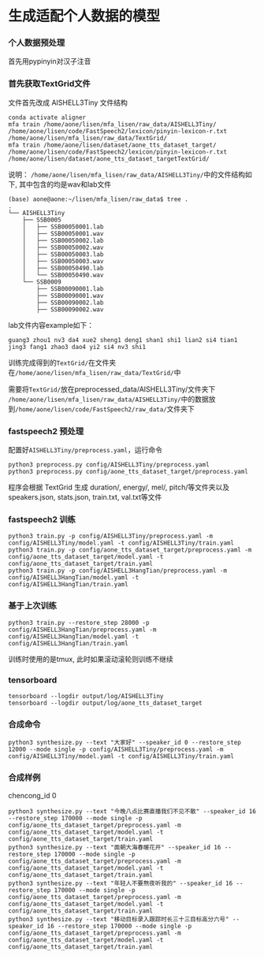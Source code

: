 # 生成适配个人数据的模型

### 个人数据预处理
首先用pypinyin对汉子注音

### 首先获取TextGrid文件
文件首先改成 AISHELL3Tiny 文件结构
```shell
conda activate aligner
mfa train /home/aone/lisen/mfa_lisen/raw_data/AISHELL3Tiny/ /home/aone/lisen/code/FastSpeech2/lexicon/pinyin-lexicon-r.txt  /home/aone/lisen/mfa_lisen/raw_data/TextGrid/
mfa train /home/aone/lisen/dataset/aone_tts_dataset_target/ /home/aone/lisen/code/FastSpeech2/lexicon/pinyin-lexicon-r.txt  /home/aone/lisen/dataset/aone_tts_dataset_targetTextGrid/
```
说明：
`/home/aone/lisen/mfa_lisen/raw_data/AISHELL3Tiny/`中的文件结构如下, 其中包含的均是wav和lab文件
```shell
(base) aone@aone:~/lisen/mfa_lisen/raw_data$ tree .
.
└── AISHELL3Tiny
    ├── SSB0005
    │   ├── SSB00050001.lab
    │   ├── SSB00050001.wav
    │   ├── SSB00050002.lab
    │   ├── SSB00050002.wav
    │   ├── SSB00050003.lab
    │   ├── SSB00050003.wav
    │   ├── SSB00050490.lab
    │   └── SSB00050490.wav
    └── SSB0009
        ├── SSB00090001.lab
        ├── SSB00090001.wav
        ├── SSB00090002.lab
        ├── SSB00090002.wav
```
lab文件内容example如下：
```shell
guang3 zhou1 nv3 da4 xue2 sheng1 deng1 shan1 shi1 lian2 si4 tian1 jing3 fang1 zhao3 dao4 yi2 si4 nv3 shi1
```

训练完成得到的`TextGrid/`在文件夹在`/home/aone/lisen/mfa_lisen/raw_data/TextGrid/`中

需要将`TextGrid/`放在preprocessed_data/AISHELL3Tiny/文件夹下
`/home/aone/lisen/mfa_lisen/raw_data/AISHELL3Tiny/`中的数据放到`/home/aone/lisen/code/FastSpeech2/raw_data/`文件夹下


### fastspeech2 预处理
配置好`AISHELL3Tiny/preprocess.yaml`，运行命令
```shell
python3 preprocess.py config/AISHELL3Tiny/preprocess.yaml
python3 preprocess.py config/aone_tts_dataset_target/preprocess.yaml
```
程序会根据 TextGrid 生成 duration/, energy/, mel/, pitch/等文件夹以及 speakers.json, stats.json, train.txt, val.txt等文件


### fastspeech2 训练
```shell
python3 train.py -p config/AISHELL3Tiny/preprocess.yaml -m config/AISHELL3Tiny/model.yaml -t config/AISHELL3Tiny/train.yaml
python3 train.py -p config/aone_tts_dataset_target/preprocess.yaml -m config/aone_tts_dataset_target/model.yaml -t config/aone_tts_dataset_target/train.yaml
python3 train.py -p config/AISHELL3HangTian/preprocess.yaml -m config/AISHELL3HangTian/model.yaml -t config/AISHELL3HangTian/train.yaml
```

### 基于上次训练
```shell
python3 train.py --restore_step 28000 -p config/AISHELL3HangTian/preprocess.yaml -m config/AISHELL3HangTian/model.yaml -t config/AISHELL3HangTian/train.yaml
```
训练时使用的是tmux, 此时如果滚动滚轮则训练不继续

### tensorboard
```shell
tensorboard --logdir output/log/AISHELL3Tiny
tensorboard --logdir output/log/aone_tts_dataset_target
```

### 合成命令
```shell
python3 synthesize.py --text "大家好" --speaker_id 0 --restore_step 12000 --mode single -p config/AISHELL3Tiny/preprocess.yaml -m config/AISHELL3Tiny/model.yaml -t config/AISHELL3Tiny/train.yaml
```

### 合成样例
chencong_id 0
```shell
python3 synthesize.py --text "今晚八点比赛直播我们不见不散" --speaker_id 16 --restore_step 170000 --mode single -p config/aone_tts_dataset_target/preprocess.yaml -m config/aone_tts_dataset_target/model.yaml -t config/aone_tts_dataset_target/train.yaml
python3 synthesize.py --text "面朝大海春暖花开" --speaker_id 16 --restore_step 170000 --mode single -p config/aone_tts_dataset_target/preprocess.yaml -m config/aone_tts_dataset_target/model.yaml -t config/aone_tts_dataset_target/train.yaml
python3 synthesize.py --text "年轻人不要熬夜听我的" --speaker_id 16 --restore_step 170000 --mode single -p config/aone_tts_dataset_target/preprocess.yaml -m config/aone_tts_dataset_target/model.yaml -t config/aone_tts_dataset_target/train.yaml
python3 synthesize.py --text "移动目标录入跟踪时长三十三目标高分六号" --speaker_id 16 --restore_step 170000 --mode single -p config/aone_tts_dataset_target/preprocess.yaml -m config/aone_tts_dataset_target/model.yaml -t config/aone_tts_dataset_target/train.yaml
```